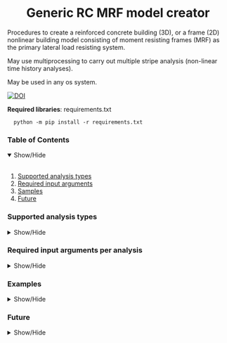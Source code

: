 <h1 align="center">Generic RC MRF model creator</h1>

Procedures to create a reinforced concrete building (3D), or a frame (2D) nonlinear building model
consisting of moment resisting frames (MRF) as the primary lateral load resisting system.

May use multiprocessing to carry out multiple stripe analysis (non-linear time history analyses).

May be used in any os system.

[![DOI](https://zenodo.org/badge/DOI/10.5281/zenodo.5753463.svg)](https://doi.org/10.5281/zenodo.5753463)

**Required libraries**: requirements.txt

      python -m pip install -r requirements.txt

### Table of Contents
<details open>
<summary>Show/Hide</summary>
<br>

1. [Supported analysis types](#analysis)
2. [Required input arguments](#input)
3. [Samples](#samples)
4. [Future](#future)

</details>


### Supported analysis types
<details>
<a name="analysis"></a>
<summary>Show/Hide</summary>
<br>

1. Static elastic analysis (ST)
2. Modal analysis (MA)
3. Equivalent lateral force (ELF)
4. Static pushover analysis (PO)
5. Non-linear time history analysis (NLTHA)
   1. Incremental dynamic analysis (IDA)
	2. Multiple stripe analysis (MSA)
	
</details>


### Required input arguments per analysis
<details>
<a name="input"></a>
<summary>Show/Hide</summary>
<br>

* **sections_file** - required for All
  	
		csv or pickle file or DataFrame with hysteretic model parameters

* **loads_file** - required for All

		csv file masses and gravity loads

* **materials_file** - required for All

		csv file containing material properties

* **outputsDir** - required for All

		Directory to export outputs to

* **gmdir** - required for IDA and MSA
		
		Directory to read records from

* **gmfileNames** - required for IDA and MSA

		File names in order of ["GM_names_x", "GM_names_y", "GM_time_step"]

* **IM_type** - required for IDA, default to 2

		Intensity measure type

* **max_runs** - required for IDA, default to 15

		Maxium number of runs per record

* **analysis_time_step** - required for IDA and MSA, default to 0.01

		Nonlinear analysis time step

* **drift_capacity** - required for IDA, default to 10 (%)

		Assumed drift capacity for the building, beyond which the building is assumed to have collapsed

* **analysis_type** - required for All

		Analysis type to be run, list of strings, e.g. ["ST", "MA"] to run both ST and MA

* **system** - required for All, default to "space"

		May have two values:
			perimeter - exterior frames only as seismic lateral-load resisting frames
			space - all frames as seismic lateral-load resisting frames

* **hinge_model** - required for All, default to "Hysteretic"
		
		May have two values:
			Hysteretic - Hysteretic hinge models (uses offsets)
			Haselton - Haselton spring models (uses four node panel zones)

* **flag3d** - required for All, default to False

		False for 2D modelling
		True for 3D modelling

* **direction** - required for PO and ELF

		Direction of application for PO and ELF analysis
		0 stands for X direction, 1 stands for Y direction

* **export_at_each_step** - required for MSA and IDA, default to True

		True for exporting outputs for each time step (recommended)

* **period_assignment** - required for IDA, dictionary

		Period assignment ID for X and Y direction

* **periods_ida** - required for IDA

		List of float (periods) to use for IDA analysis

* **tcl_filename** - required for ST, MA, PO

		tcl filename necessary to generate tcl file models

	
</details>


### Examples
<details>
<a name="samples"></a>
<summary>Show/Hide</summary>
<br>

**3D building models**

Example 1: Static analysis - exampleStatic.py


Example 2: Modal analysis - exampleModel.py


Example 3: Static pushover analaysis - examplePushover.py


Example 4: MSA - exampleMSA.py


Example 5: IDA - exampleIDA.py


Example 6: Visualize - visualizeSPO.py


Example 7: 2D model with Haselton springs - exampleHaselton2D.py


</details>

### Future
<details>
<a name="future"></a>
<summary>Show/Hide</summary>
<br>

* [ ] Quality testing
* [ ] Haselton hinge models, example
* [ ] 2D application examples
* [ ] Elastic models
* [x] 3D application examples


</details>
